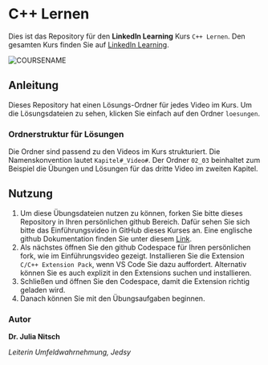 # C++ Lernen

Dies ist das Repository für den **LinkedIn Learning** Kurs `C++ Lernen`. Den gesamten Kurs finden Sie auf [LinkedIn Learning][lil-course-url].

![COURSENAME][lil-thumbnail-url] 

## Anleitung

Dieses Repository hat einen Lösungs-Ordner für jedes Video im Kurs. Um die Lösungsdateien zu sehen, klicken Sie einfach auf den Ordner `loesungen`.

### Ordnerstruktur für Lösungen

Die Ordner sind passend zu den Videos im Kurs strukturiert. Die Namenskonvention lautet `Kapitel#_Video#`. Der Ordner `02_03` beinhaltet zum Beispiel die Übungen und Lösungen für das dritte Video im zweiten Kapitel. 

## Nutzung

1. Um diese Übungsdateien nutzen zu können, forken Sie bitte dieses Repository in Ihren persönlichen github Bereich. Dafür sehen Sie sich bitte das Einführungsvideo in GitHub dieses Kurses an. Eine englische github Dokumentation finden Sie unter diesem [Link](https://docs.github.com/en/get-started/quickstart/fork-a-repo).
2. Als nächstes öffnen Sie den github Codespace für Ihren persönlichen fork, wie im Einführungsvideo gezeigt. Installieren Sie die Extension `C/C++ Extension Pack`, wenn VS Code Sie dazu auffordert. Alternativ können Sie es auch explizit in den Extensions suchen und installieren.
3. Schließen und öffnen Sie den Codespace, damit die Extension richtig geladen wird.
4. Danach können Sie mit den Übungsaufgaben beginnen.

### Autor

**Dr. Julia Nitsch**

_Leiterin Umfeldwahrnehmung, Jedsy_

[0]: # (Replace these placeholder URLs with actual course URLs)
[lil-course-url]: https://www.linkedin.com/learning/c-plus-plus-lernen
[lil-thumbnail-url]: https://media.licdn.com/dms/image/C4E0DAQG_Hm8gaRy2lQ/learning-public-crop_675_1200/0/1675070442968?e=2147483647&v=beta&t=ZqHvsShJjHMFaq7hXiW5xokq175bowA6Eqcbm5SkuKg

